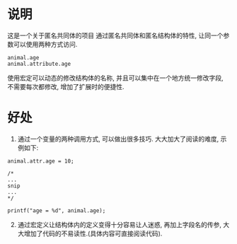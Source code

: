 说明
==========
这是一个关于匿名共同体的项目
通过匿名共同体和匿名结构体的特性, 让同一个参数可以使用两种方式访问.
```
animal.age
animal.attribute.age

```
使用宏定可以动态的修改结构体的名称, 并且可以集中在一个地方统一修改字段, 不需要每次都修改, 增加了扩展时的便捷性.

好处
====
1. 通过一个变量的两种调用方式, 可以做出很多技巧. 大大加大了阅读的难度, 示例如下:
```
animal.attr.age = 10;

/*
...
snip
...
*/

printf("age = %d", animal.age);
```

2. 通过宏定义让结构体内的定义变得十分容易让人迷惑, 再加上字段名的传参, 大大增加了代码的不易读性.(具体内容可直接阅读代码).
